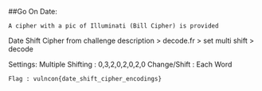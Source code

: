 ##Go On Date:
```
A cipher with a pic of Illuminati (Bill Cipher) is provided
```
Date Shift Cipher from challenge description  > decode.fr > set multi shift > decode


Settings:
Multiple Shifting : 0,3,2,0,2,0,2,0
Change/Shift : Each Word

```
Flag : vulncon{date_shift_cipher_encodings}
```
